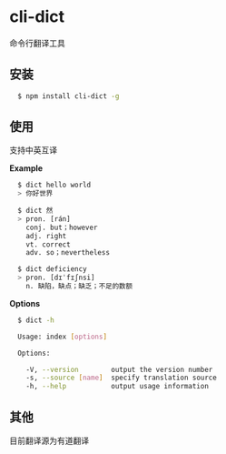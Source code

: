 # cli-dict

命令行翻译工具

## 安装
``` bash
  $ npm install cli-dict -g
```

## 使用

支持中英互译

**Example**
``` bash
  $ dict hello world
  > 你好世界
  
  $ dict 然
  > pron. [rán]
    conj. but；however
    adj. right
    vt. correct
    adv. so；nevertheless

  $ dict deficiency
  > pron. [dɪˈfɪʃnsi]
    n. 缺陷，缺点；缺乏；不足的数额

```

**Options**
``` bash
  $ dict -h

  Usage: index [options]

  Options:

    -V, --version        output the version number
    -s, --source [name]  specify translation source
    -h, --help           output usage information
```

## 其他

目前翻译源为有道翻译
